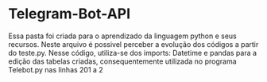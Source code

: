 # Telegram-Bot-API

Essa pasta foi criada para o aprendizado da linguagem python e seus recursos.
Neste arquivo é possivel perceber a evolução dos códigos a partir do teste.py.
Nesse código, utiliza-se dos imports: Datetime e pandas para a edição das tabelas criadas, consequentemente utilizada no programa Telebot.py nas linhas 201 a 2 
